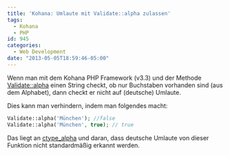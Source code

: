 ```yaml
---
title: 'Kohana: Umlaute mit Validate::alpha zulassen'
tags:
  - Kohana
  - PHP
id: 945
categories:
  - Web Development
date: "2013-05-05T18:59:46-05:00"
---
```


Wenn man mit dem Kohana PHP Framework (v3.3) und der Methode [Validate::alpha](http://kohanaframework.org/3.0/guide/api/Validate#alpha) einen String checkt, ob nur Buchstaben vorhanden sind (aus dem Alphabet), dann checkt er nicht auf (deutsche) Umlaute.

Dies kann man verhindern, indem man folgendes macht:
```php
Validate::alpha('München'); //false
Validate::alpha('München', true); // true
```
Das liegt an [ctype_alpha](http://php.net/manual/de/function.ctype-alpha.php) und daran, dass deutsche Umlaute von dieser Funktion nicht standardmäßig erkannt werden.

